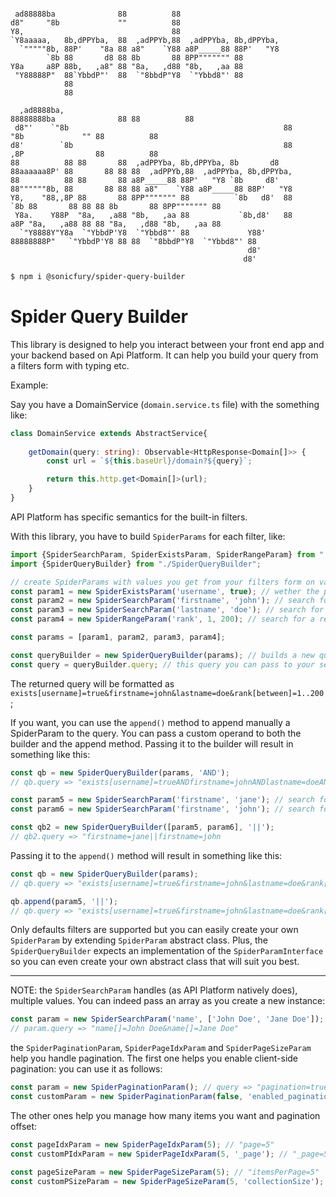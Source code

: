 ```

 ad88888ba              88          88
d8"     "8b             ""          88
Y8,                                 88
`Y8aaaaa,   8b,dPPYba,  88  ,adPPYb,88  ,adPPYba, 8b,dPPYba,
  `"""""8b, 88P'    "8a 88 a8"    `Y88 a8P_____88 88P'   "Y8
        `8b 88       d8 88 8b       88 8PP""""""" 88
Y8a     a8P 88b,   ,a8" 88 "8a,   ,d88 "8b,   ,aa 88
 "Y88888P"  88`YbbdP"'  88  `"8bbdP"Y8  `"Ybbd8"' 88
            88
            88

  ,ad8888ba,                                                 88888888ba              88 88          88
 d8"'    `"8b                                                88      "8b             "" 88          88
d8'        `8b                                               88      ,8P                88          88
88          88 88       88  ,adPPYba, 8b,dPPYba, 8b       d8 88aaaaaa8P' 88       88 88 88  ,adPPYb,88  ,adPPYba, 8b,dPPYba,
88          88 88       88 a8P_____88 88P'   "Y8 `8b     d8' 88""""""8b, 88       88 88 88 a8"    `Y88 a8P_____88 88P'   "Y8
Y8,    "88,,8P 88       88 8PP""""""" 88          `8b   d8'  88      `8b 88       88 88 88 8b       88 8PP""""""" 88
 Y8a.    Y88P  "8a,   ,a88 "8b,   ,aa 88           `8b,d8'   88      a8P "8a,   ,a88 88 88 "8a,   ,d88 "8b,   ,aa 88
  `"Y8888Y"Y8a  `"YbbdP'Y8  `"Ybbd8"' 88             Y88'    88888888P"   `"YbbdP'Y8 88 88  `"8bbdP"Y8  `"Ybbd8"' 88
                                                     d8'
                                                    d8'
```

```bash
$ npm i @sonicfury/spider-query-builder
```

# Spider Query Builder

This library is designed to help you interact between your front end app and your backend based on Api Platform. It can
help you build your query from a filters form with typing etc.

Example:

Say you have a DomainService (`domain.service.ts` file) with the something like:

```typescript
class DomainService extends AbstractService{
    
    getDomain(query: string): Observable<HttpResponse<Domain[]>> {
        const url = `${this.baseUrl}/domain?${query}`;

        return this.http.get<Domain[]>(url);
    }
}
```

API Platform has specific semantics for the built-in filters.

With this library, you have to build `SpiderParams` for each filter, like:

```typescript
import {SpiderSearchParam, SpiderExistsParam, SpiderRangeParam} from "./SpiderParam";
import {SpiderQueryBuilder} from "./SpiderQueryBuilder";

// create SpiderParams with values you get from your filters form on value change
const param1 = new SpiderExistsParam('username', true); // wether the property 'username' exists
const param2 = new SpiderSearchParam('firstname', 'john'); // search for a 'john' firstname
const param3 = new SpiderSearchParam('lastname', 'doe'); // search for a 'doe' lastname
const param4 = new SpiderRangeParam('rank', 1, 200); // search for a result with rank between 1 and 200

const params = [param1, param2, param3, param4];

const queryBuilder = new SpiderQueryBuilder(params); // builds a new query with '&' as default operand
const query = queryBuilder.query; // this query you can pass to your service

```

The returned query will be formatted as `exists[username]=true&firstname=john&lastname=doe&rank[between]=1..200`;

If you want, you can use the `append()` method to append manually a SpiderParam to the query. You can pass a custom
operand to both the builder and the append method. Passing it to the builder will result in something like this:

```typescript
const qb = new SpiderQueryBuilder(params, 'AND');
// qb.query => "exists[username]=trueANDfirstname=johnANDlastname=doeANDrank[between]=1..200"
```

```typescript
const param5 = new SpiderSearchParam('firstname', 'jane'); // search for a 'john' firstname
const param6 = new SpiderSearchParam('firstname', 'john'); // search for a 'doe' lastname

const qb2 = new SpiderQueryBuilder([param5, param6], '||');
// qb2.query => "firstname=jane||firstname=john
```

Passing it to the `append()` method will result in something like this:

```typescript
const qb = new SpiderQueryBuilder(params);
// qb.query => "exists[username]=true&firstname=john&lastname=doe&rank[between]=1..200"

qb.append(param5, '||');
// qb.query => "exists[username]=true&firstname=john&lastname=doe&rank[between]=1..200||firstname=jane"
```

Only defaults filters are supported but you can easily create your own `SpiderParam` by extending `SpiderParam` abstract
class. Plus, the `SpiderQueryBuilder` expects an implementation of the `SpiderParamInterface` so you can even create
your own abstract class that will suit you best.


---
NOTE: 
the `SpiderSearchParam` handles (as API Platform natively does), multiple values. You can indeed pass an array as you create a new instance:
```typescript
const param = new SpiderSearchParam('name', ['John Doe', 'Jane Doe']);
// param.query => "name[]=John Doe&name[]=Jane Doe"
```
the `SpiderPaginationParam`, `SpiderPageIdxParam` and `SpiderPageSizeParam` help you handle pagination. The first one helps you enable client-side pagination: 
you can use it as follows:

```typescript
const param = new SpiderPaginationParam(); // query => "pagination=true" by default
const customParam = new SpiderPaginationParam(false, 'enabled_pagination'); // query => "enabled_pagination=false"
```
The other ones help you manage how many items you want and pagination offset:

```typescript
const pageIdxParam = new SpiderPageIdxParam(5); // "page=5"
const customPIdxParam = new SpiderPageIdxParam(5, '_page'); // "_page=5"

const pageSizeParam = new SpiderPageSizeParam(5); // "itemsPerPage=5"
const customPSizeParam = new SpiderPageSizeParam(5, 'collectionSize'); // "collectionSize=5"
```

